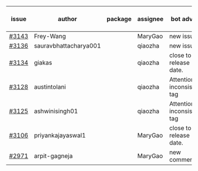 | issue | author | package | assignee | bot advice | created date of issue | target release date | date from target |
| ------ | ------ | ------ | ------ | ------ | ------ | ------ | :-----: |
| [#3143](https://github.com/Azure/sdk-release-request/issues/3143) | Frey-Wang |  | MaryGao | new issue. | 09-06 | 09-12 |  |
| [#3136](https://github.com/Azure/sdk-release-request/issues/3136) | sauravbhattacharya001 |  | qiaozha | new issue. | 09-02 | 10-17 |  |
| [#3134](https://github.com/Azure/sdk-release-request/issues/3134) | giakas |  | qiaozha | close to release date.  | 09-01 | 09-06 | 0 |
| [#3128](https://github.com/Azure/sdk-release-request/issues/3128) | austintolani |  | qiaozha | Attention to inconsistent tag | 08-30 | 09-01 |  |
| [#3125](https://github.com/Azure/sdk-release-request/issues/3125) | ashwinisingh01 |  | qiaozha | Attention to inconsistent tag | 08-29 | 09-02 |  |
| [#3106](https://github.com/Azure/sdk-release-request/issues/3106) | priyankajayaswal1 |  | MaryGao | close to release date.  | 08-22 | 09-05 | -1 |
| [#2971](https://github.com/Azure/sdk-release-request/issues/2971) | arpit-gagneja |  | MaryGao | new comment. | 07-04 | 09-30 |  |
